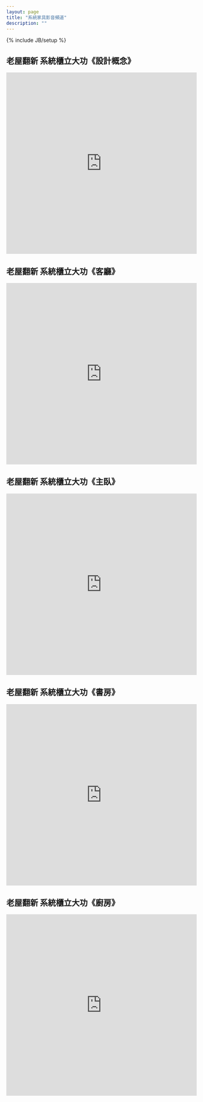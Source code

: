```yaml
---
layout: page
title: "系統家具影音頻道"
description: ""
---
```

{% include JB/setup %}

<div class="row">
    <div class="span6">
        <h2>老屋翻新 系統櫃立大功《設計概念》</h2>
        <iframe width="100%" height="480" src="http://www.youtube.com/embed/otMzPdjd5jk" frameborder="0" allowfullscreen="true"><!--video--></iframe>
    </div>
    <div class="span6">
        <h2>老屋翻新 系統櫃立大功《客廳》</h2>
        <iframe width="100%" height="480" src="http://www.youtube.com/embed/8XR2EVT2e88" frameborder="0" allowfullscreen="true"><!--video--></iframe>
    </div>
    <div class="span6">
        <h2>老屋翻新 系統櫃立大功《主臥》</h2>
        <iframe width="100%" height="480" src="http://www.youtube.com/embed/P2b5ZjWuUYI" frameborder="0" allowfullscreen="true"><!--video--></iframe>
    </div>
    <div class="span6">
        <h2>老屋翻新 系統櫃立大功《書房》</h2>
        <iframe width="100%" height="480" src="http://www.youtube.com/embed/glh4TuuqsZ8" frameborder="0" allowfullscreen="true"><!--video--></iframe>
    </div>
    <div class="span6">
        <h2>老屋翻新 系統櫃立大功《廚房》</h2>
        <iframe width="100%" height="480" src="http://www.youtube.com/embed/P95s39mlJ3w" frameborder="0" allowfullscreen="true"><!--video--></iframe>
    </div>
</div>





